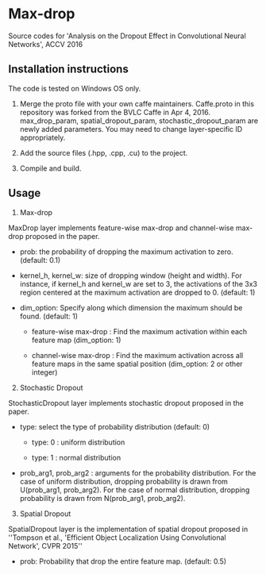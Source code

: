 # Max-drop
Source codes for 'Analysis on the Dropout Effect in Convolutional Neural Networks', ACCV 2016

## Installation instructions

The code is tested on Windows OS only.

1. Merge the proto file with your own caffe maintainers. Caffe.proto in this repository was forked from the BVLC Caffe in Apr 4, 2016. max_drop_param, spatial_dropout_param, stochastic_dropout_param are newly added parameters. You may need to change layer-specific ID appropriately.

2. Add the source files (.hpp, .cpp, .cu) to the project.

3. Compile and build.

## Usage

1) Max-drop

MaxDrop layer implements feature-wise max-drop and channel-wise max-drop proposed in the paper.

- prob: the probability of dropping the maximum activation to zero. (default: 0.1)

- kernel_h, kernel_w: size of dropping window (height and width). For instance, if kernel_h and kernel_w are set to 3, the activations of the 3x3 region centered at the maximum activation are dropped to 0. (default: 1)

- dim_option: Specify along which dimension the maximum should be found. (default: 1)

  - feature-wise max-drop : Find the maximum activation within each feature map (dim_option: 1)

  - channel-wise max-drop : Find the maximum activation across all feature maps in the same spatial position (dim_option: 2 or other integer)

2) Stochastic Dropout

StochasticDropout layer implements stochastic dropout proposed in the paper.

- type: select the type of probability distribution (default: 0)
 
  - type: 0 : uniform distribution
 
  - type: 1 : normal distribution

- prob_arg1, prob_arg2 : arguments for the probability distribution. For the case of uniform distribution, dropping probability is drawn from U(prob_arg1, prob_arg2). For the case of normal distribution, dropping probability is drawn from N(prob_arg1, prob_arg2).

3) Spatial Dropout

SpatialDropout layer is the implementation of spatial dropout proposed in ''Tompson et al., 'Efficient Object Localization Using Convolutional Network', CVPR 2015''

 - prob: Probability that drop the entire feature map. (default: 0.5)
